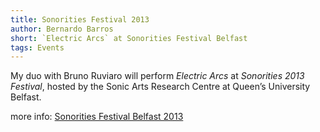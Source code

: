 ```yaml
---
title: Sonorities Festival 2013
author: Bernardo Barros
short: `Electric Arcs` at Sonorities Festival Belfast
tags: Events
---
```


My duo with Bruno Ruviaro will perform *Electric Arcs* at *Sonorities
2013 Festival*, hosted by the Sonic Arts Research Centre at Queen’s
University Belfast.

more info: [Sonorities Festival Belfast 2013](http://www.sonorities.org.uk/)

